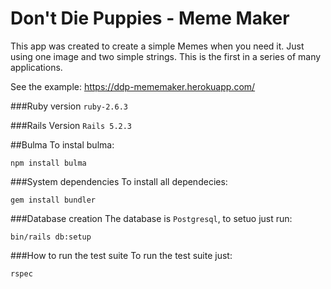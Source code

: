# Don't Die Puppies - Meme Maker

This app was created to create a simple Memes when you need it. Just using one image and two simple strings.
This is the first in a series of many applications.

See the example:
https://ddp-mememaker.herokuapp.com/

###Ruby version
`ruby-2.6.3`

###Rails Version
`Rails 5.2.3`

##Bulma
To instal bulma:
```
npm install bulma
```

###System dependencies
To install all dependecies:
```
gem install bundler
```

###Database creation
The database is `Postgresql`, to setuo just run:
```
bin/rails db:setup
```

###How to run the test suite
To run the test suite just:
```
rspec
```

